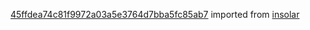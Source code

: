 [45ffdea74c81f9972a03a5e3764d7bba5fc85ab7](https://github.com/insolar/insolar/commit/45ffdea74c81f9972a03a5e3764d7bba5fc85ab7) imported from [insolar](https://github.com/insolar/insolar)
